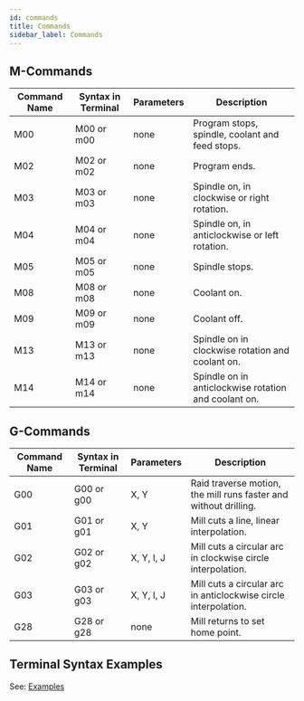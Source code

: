 ```yaml
---
id: commands
title: Commands
sidebar_label: Commands
---
```


## M-Commands

| Command Name   | Syntax in Terminal   | Parameters  | Description    |
| -------------- | -------------------- | ----------- | -------------- |
| M00            | M00 or m00           | none        | Program stops, spindle, coolant and feed stops. |
| M02            | M02 or m02           | none        | Program ends. |
| M03            | M03 or m03           | none        | Spindle on, in clockwise or right rotation. |
| M04            | M04 or m04           | none        | Spindle on, in anticlockwise or left rotation. |
| M05            | M05 or m05           | none        | Spindle stops. |
| M08            | M08 or m08           | none        | Coolant on. |
| M09            | M09 or m09           | none        | Coolant off. |
| M13            | M13 or m13           | none        | Spindle on in clockwise rotation and coolant on. |
| M14            | M14 or m14           | none        | Spindle on in anticlockwise rotation and coolant on. |

## G-Commands

| Command Name   | Syntax in Terminal   | Parameters  | Description    |
| -------------- | -------------------- | ----------- | -------------- |
| G00            | G00 or g00           | X, Y        | Raid traverse motion, the mill runs faster and without drilling. |
| G01            | G01 or g01           | X, Y        | Mill cuts a line, linear interpolation. |
| G02            | G02 or g02           | X, Y, I, J  | Mill cuts a circular arc in clockwise circle interpolation. |
| G03            | G03 or g03           | X, Y, I, J  | Mill cuts a circular arc in anticlockwise circle interpolation. |
| G28            | G28 or g28           | none        | Mill returns to set home point. |



## Terminal Syntax Examples

See: [Examples](/docs/user/examples)
